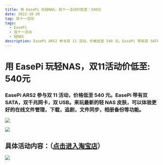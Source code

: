 ```yaml
---
title: 用 EasePi 玩轻NAS，双十一活动价低至：540元
date: 2022-10-30
tag: 双十一活动
tags: 
  - EasePi
  - 双十一活动
  - 轻NAS
description: EasePi ARS2 参与双 11 活动，价格低至 540 元。EasePi 带有双 SATA，双千兆网卡，双 USB。来玩最新的轻 NAS 皮肤，可以体验更好的在线文件管理，下载，追剧，文件同步，相册备份等功能。
---
```


# 用 EasePi 玩轻NAS，双11活动价低至: 540元

### EasePi ARS2 参与双 11 活动，价格低至 540 元。EasePi 带有双 SATA，双千兆网卡，双 USB。来玩最新的轻 NAS 皮肤，可以体验更好的在线文件管理，下载，追剧，文件同步，相册备份等功能。

![](/assets/posts/easepi-1111-1.png)

![](/assets/posts/easepi-1111-2.png)

## 具体活动内容：（[点击进入淘宝店](https://item.taobao.com/item.htm?ft=t&id=655381846734)）

![](/assets/posts/easepi-1111-3.png)